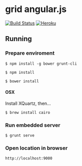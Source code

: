 # grid angular.js

[![Build Status][travis-image]][travis-url]
[![Heroku][heroku-image]][heroku-url]

[travis-image]: https://travis-ci.org/iromu/grid-angularjs.svg?branch=develop
[travis-url]: https://travis-ci.org/iromu/grid-angularjs
[heroku-image]: https://heroku-badge.herokuapp.com/?app=grid-angularjs
[heroku-url]: https://grid-angularjs.herokuapp.com


## Running

### Prepare enviroment

    $ npm install -g bower grunt-cli
  
    $ npm install
  
    $ bower install
  
#### OSX
  
  Install XQuartz, then...

    $ brew install cairo
  
  
### Run embedded server

    $ grunt serve
  
### Open location in browser

    http://localhost:9000

